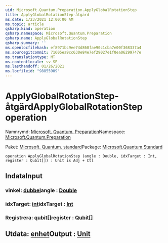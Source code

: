 ```yaml
---
uid: Microsoft.Quantum.Preparation.ApplyGlobalRotationStep
title: ApplyGlobalRotationStep-åtgärd
ms.date: 1/23/2021 12:00:00 AM
ms.topic: article
qsharp.kind: operation
qsharp.namespace: Microsoft.Quantum.Preparation
qsharp.name: ApplyGlobalRotationStep
qsharp.summary: ''
ms.openlocfilehash: ef8971bc9ee74d860fae90c1cba7e00f368337a4
ms.sourcegitcommit: 71605ea9cc630e84e7ef29027e1f0ea06299747e
ms.translationtype: MT
ms.contentlocale: sv-SE
ms.lasthandoff: 01/26/2021
ms.locfileid: "98855909"
---
```

# <a name="applyglobalrotationstep-operation"></a><span data-ttu-id="e745a-102">ApplyGlobalRotationStep-åtgärd</span><span class="sxs-lookup"><span data-stu-id="e745a-102">ApplyGlobalRotationStep operation</span></span>

<span data-ttu-id="e745a-103">Namnrymd: [Microsoft. Quantum. Preparation](xref:Microsoft.Quantum.Preparation)</span><span class="sxs-lookup"><span data-stu-id="e745a-103">Namespace: [Microsoft.Quantum.Preparation](xref:Microsoft.Quantum.Preparation)</span></span>

<span data-ttu-id="e745a-104">Paket: [Microsoft. Quantum. standard](https://nuget.org/packages/Microsoft.Quantum.Standard)</span><span class="sxs-lookup"><span data-stu-id="e745a-104">Package: [Microsoft.Quantum.Standard](https://nuget.org/packages/Microsoft.Quantum.Standard)</span></span>




```qsharp
operation ApplyGlobalRotationStep (angle : Double, idxTarget : Int, register : Qubit[]) : Unit is Adj + Ctl
```


## <a name="input"></a><span data-ttu-id="e745a-105">Indata</span><span class="sxs-lookup"><span data-stu-id="e745a-105">Input</span></span>

### <a name="angle--double"></a><span data-ttu-id="e745a-106">vinkel: [dubbel](xref:microsoft.quantum.lang-ref.double)</span><span class="sxs-lookup"><span data-stu-id="e745a-106">angle : [Double](xref:microsoft.quantum.lang-ref.double)</span></span>




### <a name="idxtarget--int"></a><span data-ttu-id="e745a-107">idxTarget: [int](xref:microsoft.quantum.lang-ref.int)</span><span class="sxs-lookup"><span data-stu-id="e745a-107">idxTarget : [Int](xref:microsoft.quantum.lang-ref.int)</span></span>




### <a name="register--qubit"></a><span data-ttu-id="e745a-108">Registrera: [qubit](xref:microsoft.quantum.lang-ref.qubit)[]</span><span class="sxs-lookup"><span data-stu-id="e745a-108">register : [Qubit](xref:microsoft.quantum.lang-ref.qubit)[]</span></span>





## <a name="output--unit"></a><span data-ttu-id="e745a-109">Utdata: [enhet](xref:microsoft.quantum.lang-ref.unit)</span><span class="sxs-lookup"><span data-stu-id="e745a-109">Output : [Unit](xref:microsoft.quantum.lang-ref.unit)</span></span>

